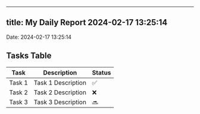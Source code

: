 
---
title: My Daily Report 2024-02-17 13:25:14
---

Date: 2024-02-17 13:25:14

## Tasks Table

| Task | Description | Status |
|------|-------------|--------|
| Task 1 | Task 1 Description | ✅ |
| Task 2 | Task 2 Description | ❌ |
| Task 3 | Task 3 Description | 🔜 |
